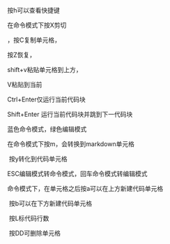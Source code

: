 按h可以查看快捷键

在命令模式下按X剪切

，按C复制单元格，

按Z恢复，

shift+v粘贴单元格到上方，

V粘贴到当前

Ctrl+Enter仅运行当前代码块

Shift+Enter 运行当前代码块并跳到下一代码块

蓝色命令模式，绿色编辑模式

在命令模式下按m，会转换到markdown单元格

​                                  按y转化到代码单元格

ESC编辑模式转命令模式，回车命令模式转编辑模式

命令模式下，在单元格之后按a可以在上方新建代码单元格

​						按b可以在下方新建代码单元格

​						按L标代码行数

​						按DD可删除单元格